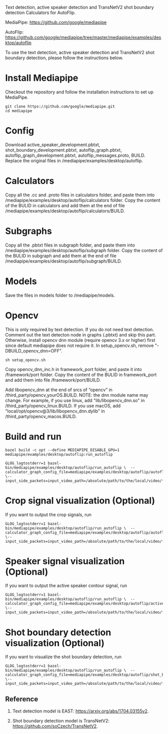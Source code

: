 Text detection, active speaker detection and TransNetV2 shot boundary detection Calculators for AutoFlip.

MediaPipe: https://github.com/google/mediapipe

AutoFlip: https://github.com/google/mediapipe/tree/master/mediapipe/examples/desktop/autoflip

To use the text detection, active speaker detection and TransNetV2 shot boundary detection, please follow the instructions below.

# Install Mediapipe
Checkout the repository and follow the installation instructions to set up MediaPipe.

```
git clone https://github.com/google/mediapipe.git
cd mediapipe
```
# Config
Download active_speaker_development.pbtxt, shot_boundary_development.pbtxt, autoflip_graph.pbtxt, autoflip_graph_development.pbtxt, autoflip_messages.proto, BUILD. Replace the original files in /mediapipe/examples/desktop/autoflip.

# Calculators
Copy all the .cc and .proto files in calculators folder, and paste them into /mediapipe/examples/desktop/autoflip/calculators folder. Copy the content of the BULID in calculators and add them at the end of file /mediapipe/examples/desktop/autoflip/calculators/BUILD.

# Subgraphs
Copy all the .pbtxt files in subgraph folder, and paste them into /mediapipe/examples/desktop/autoflip/subgraph folder. Copy the content of the BULID in subgraph and add them at the end of file /mediapipe/examples/desktop/autoflip/subgraph/BUILD.

# Models
Save the files in models folder to /mediapipe/models.

# Opencv
This is only required by text detection. If you do not need text detection. Comment out the text detecton node in graphs (.pbtxt) and skip this part. Otherwise, install opencv dnn module (require opencv 3.x or higher) first since default mediapipe does not require it. In setup_opencv.sh, remove "-DBUILD_opencv_dnn=OFF".
```
sh setup_opencv.sh
```

Copy opencv_dnn_inc.h in framework_port folder, and paste it into /framework/port folder. Copy the content of the BULID in framework_port and add them into file /framework/port/BUILD.

Add libopencv_dnn at the end of srcs of “opencv” in /third_party/opencv_yourOS.BUILD. NOTE: the dnn module name may change. For example, if you use linux, add "lib/libopencv_dnn.so" in /third_party/opencv_linux.BUILD. If you use macOS, add "local/opt/opencv@3/lib/libopencv_dnn.dylib" in /third_party/opencv_macos.BUILD.

# Build and run
```
bazel build -c opt --define MEDIAPIPE_DISABLE_GPU=1   mediapipe/examples/desktop/autoflip:run_autoflip
```

```
GLOG_logtostderr=1 bazel-bin/mediapipe/examples/desktop/autoflip/run_autoflip \  --calculator_graph_config_file=mediapipe/examples/desktop/autoflip/autoflip_graph.pbtxt \--input_side_packets=input_video_path=/absolute/path/to/the/local/video/file,output_video_path=/absolute/path/to/save/the/output/video/file,aspect_ratio=width:height
```

# Crop signal visualization (Optional)
If you want to output the crop signals, run

```
GLOG_logtostderr=1 bazel-bin/mediapipe/examples/desktop/autoflip/run_autoflip \  --calculator_graph_config_file=mediapipe/examples/desktop/autoflip/autoflip_graph_development.pbtxt \--input_side_packets=input_video_path=/absolute/path/to/the/local/video/file,output_video_path=/absolute/path/to/save/the/output/video/file,key_frame_crop_viz_frames_path=/absolute/path/to/save/the/key/frame/video/file,salient_point_viz_frames_path=/absolute/path/to/save/the/salient/point/video/file,aspect_ratio=width:height
```

# Speaker signal visualization (Optional)
If you want to output the active speaker contour signal, run

```
GLOG_logtostderr=1 bazel-bin/mediapipe/examples/desktop/autoflip/run_autoflip \  --calculator_graph_config_file=mediapipe/examples/desktop/autoflip/active_speaker_development.pbtxt \--input_side_packets=input_video_path=/absolute/path/to/the/local/video/file,contour_information_frames_path=/absolute/path/to/save/the/output/video/file
```

# Shot boundary detection visualization (Optional)
If you want to visualize the shot boundary detection, run

```
GLOG_logtostderr=1 bazel-bin/mediapipe/examples/desktop/autoflip/run_autoflip \  --calculator_graph_config_file=mediapipe/examples/desktop/autoflip/shot_boundary_development.pbtxt \--input_side_packets=input_video_path=/absolute/path/to/the/local/video/file,boundary_information_frames_path=/absolute/path/to/save/the/output/video/file
```


## Reference
1. Text detection model is EAST: https://arxiv.org/abs/1704.03155v2.

2. Shot boundary detection model is TransNetV2: https://github.com/soCzech/TransNetV2.